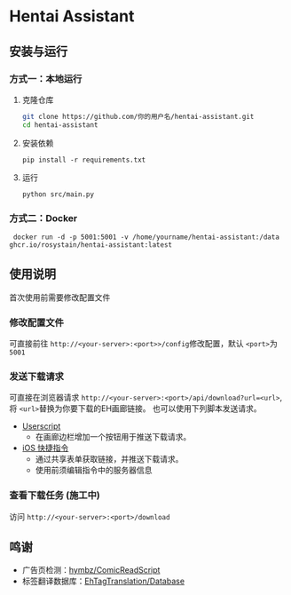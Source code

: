 # Hentai Assistant

## 安装与运行

### 方式一：本地运行

1. 克隆仓库
   ```bash
   git clone https://github.com/你的用户名/hentai-assistant.git
   cd hentai-assistant
   ```
2. 安装依赖
   ```
   pip install -r requirements.txt
   ```
3. 运行
   ```
   python src/main.py
   ```

### 方式二：Docker

```
 docker run -d -p 5001:5001 -v /home/yourname/hentai-assistant:/data ghcr.io/rosystain/hentai-assistant:latest
```

## 使用说明

首次使用前需要修改配置文件

### 修改配置文件

可直接前往 `http://<your-server>:<port>>/config`修改配置，默认 `<port>`为 `5001`

### 发送下载请求

可直接在浏览器请求 `http://<your-server>:<port>/api/download?url=<url>`, 将 `<url>`替换为你要下载的EH画廊链接。
也可以使用下列脚本发送请求。

- [Userscript](https://greasyfork.org/zh-CN/scripts/541108-hentai-assistant)
  - 在画廊边栏增加一个按钮用于推送下载请求。
- [iOS 快捷指令](https://www.icloud.com/shortcuts/27f2d38a7c334ff2824c3a63a53ec7e6)
  - 通过共享表单获取链接，并推送下载请求。
  - 使用前须编辑指令中的服务器信息

### 查看下载任务 (施工中)

访问 `http://<your-server>:<port>/download`

## 鸣谢

- 广告页检测：[hymbz/ComicReadScript](https://github.com/hymbz/ComicReadScript)
- 标签翻译数据库：[EhTagTranslation/Database](https://github.com/EhTagTranslation/Database)
